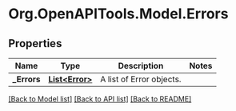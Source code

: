 
# Org.OpenAPITools.Model.Errors

## Properties

Name | Type | Description | Notes
------------ | ------------- | ------------- | -------------
**_Errors** | [**List&lt;Error&gt;**](Error.md) | A list of Error objects. | 

[[Back to Model list]](../README.md#documentation-for-models)
[[Back to API list]](../README.md#documentation-for-api-endpoints)
[[Back to README]](../README.md)

